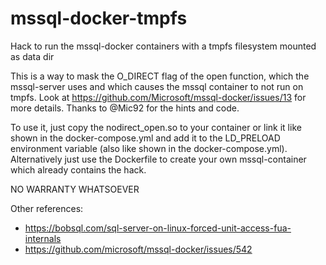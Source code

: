 # mssql-docker-tmpfs

Hack to run the mssql-docker containers with a tmpfs filesystem mounted as data dir

This is a way to mask the O_DIRECT flag of the open function, which the mssql-server uses and which causes the mssql container to not run on tmpfs.
Look at https://github.com/Microsoft/mssql-docker/issues/13 for more details. Thanks to @Mic92 for the hints and code.

To use it, just copy the nodirect_open.so to your container or link it like shown in the docker-compose.yml and add it to the LD_PRELOAD environment variable
(also like shown in the docker-compose.yml).
Alternatively just use the Dockerfile to create your own mssql-container which already contains the hack.

NO WARRANTY WHATSOEVER

Other references:

* https://bobsql.com/sql-server-on-linux-forced-unit-access-fua-internals
* https://github.com/microsoft/mssql-docker/issues/542

